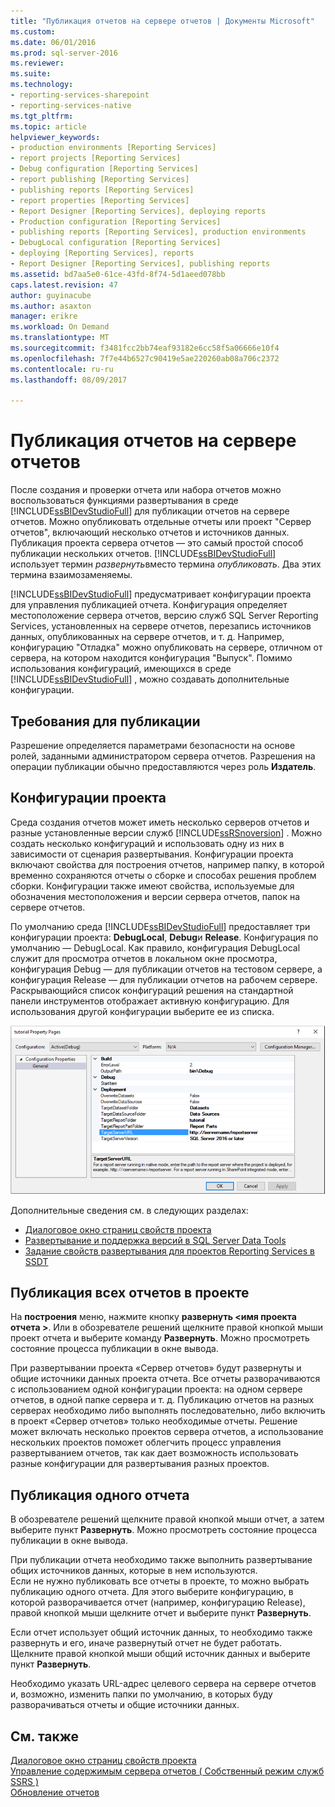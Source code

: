 ```yaml
---
title: "Публикация отчетов на сервере отчетов | Документы Microsoft"
ms.custom: 
ms.date: 06/01/2016
ms.prod: sql-server-2016
ms.reviewer: 
ms.suite: 
ms.technology:
- reporting-services-sharepoint
- reporting-services-native
ms.tgt_pltfrm: 
ms.topic: article
helpviewer_keywords:
- production environments [Reporting Services]
- report projects [Reporting Services]
- Debug configuration [Reporting Services]
- report publishing [Reporting Services]
- publishing reports [Reporting Services]
- report properties [Reporting Services]
- Report Designer [Reporting Services], deploying reports
- Production configuration [Reporting Services]
- publishing reports [Reporting Services], production environments
- DebugLocal configuration [Reporting Services]
- deploying [Reporting Services], reports
- Report Designer [Reporting Services], publishing reports
ms.assetid: bd7aa5e0-61ce-43fd-8f74-5d1aeed078bb
caps.latest.revision: 47
author: guyinacube
ms.author: asaxton
manager: erikre
ms.workload: On Demand
ms.translationtype: MT
ms.sourcegitcommit: f3481fcc2bb74eaf93182e6cc58f5a06666e10f4
ms.openlocfilehash: 7f7e44b6527c90419e5ae220260ab08a706c2372
ms.contentlocale: ru-ru
ms.lasthandoff: 08/09/2017

---
```

# <a name="publishing-reports-to-a-report-server"></a>Публикация отчетов на сервере отчетов
  После создания и проверки отчета или набора отчетов можно воспользоваться функциями развертывания в среде [!INCLUDE[ssBIDevStudioFull](../../includes/ssbidevstudiofull-md.md)] для публикации отчетов на сервере отчетов. Можно опубликовать отдельные отчеты или проект "Сервер отчетов", включающий несколько отчетов и источников данных. Публикация проекта сервера отчетов — это самый простой способ публикации нескольких отчетов. [!INCLUDE[ssBIDevStudioFull](../../includes/ssbidevstudiofull-md.md)] использует термин *развернуть*вместо термина *опубликовать*. Два этих термина взаимозаменяемы.  
  
 [!INCLUDE[ssBIDevStudioFull](../../includes/ssbidevstudiofull-md.md)] предусматривает конфигурации проекта для управления публикацией отчета. Конфигурация определяет местоположение сервера отчетов, версию служб SQL Server Reporting Services, установленных на сервере отчетов, перезапись источников данных, опубликованных на сервере отчетов, и т. д. Например, конфигурацию "Отладка" можно опубликовать на сервере, отличном от сервера, на котором находится конфигурация "Выпуск". Помимо использования конфигураций, имеющихся в среде [!INCLUDE[ssBIDevStudioFull](../../includes/ssbidevstudiofull-md.md)] , можно создавать дополнительные конфигурации.  
 
## <a name="requirements-to-publish"></a>Требования для публикации
Разрешение определяется параметрами безопасности на основе ролей, заданными администратором сервера отчетов. Разрешения на операции публикации обычно предоставляются через роль **Издатель**.  
  
## <a name="project-configurations"></a>Конфигурации проекта  
 Среда создания отчетов может иметь несколько серверов отчетов и разные установленные версии служб [!INCLUDE[ssRSnoversion](../../includes/ssrsnoversion-md.md)] . Можно создать несколько конфигураций и использовать одну из них в зависимости от сценария развертывания. Конфигурации проекта включают свойства для построения отчетов, например папку, в которой временно сохраняются отчеты о сборке и способах решения проблем сборки. Конфигурации также имеют свойства, используемые для обозначения местоположения и версии сервера отчетов, папок на сервере отчетов.  
  
 По умолчанию среда [!INCLUDE[ssBIDevStudioFull](../../includes/ssbidevstudiofull-md.md)] предоставляет три конфигурации проекта: **DebugLocal**, **Debug**и **Release**. Конфигурация по умолчанию — DebugLocal. Как правило, конфигурация DebugLocal служит для просмотра отчетов в локальном окне просмотра, конфигурация Debug — для публикации отчетов на тестовом сервере, а конфигурация Release — для публикации отчетов на рабочем сервере. Раскрывающийся список конфигураций решения на стандартной панели инструментов отображает активную конфигурацию. Для использования другой конфигурации выберите ее из списка.  
  
 ![ssrs_project_properties](../../reporting-services/reports/media/ssrs-project-properties.png) 
  
 Дополнительные сведения см. в следующих разделах:
 + [Диалоговое окно страниц свойств проекта](../../reporting-services/tools/project-property-pages-dialog-box.md)
 + [Развертывание и поддержка версий в SQL Server Data Tools](../../reporting-services/tools/deployment-and-version-support-in-sql-server-data-tools-ssrs.md)
 + [Задание свойств развертывания для проектов Reporting Services в SSDT](../../reporting-services/tools/set-deployment-properties-reporting-services.md)
  
## <a name="to-publish-all-reports-in-a-project"></a>Публикация всех отчетов в проекте  
  
На **построения** меню, нажмите кнопку **развернуть \<имя проекта отчета >**. Или в обозревателе решений щелкните правой кнопкой мыши проект отчета и выберите команду **Развернуть**. Можно просмотреть состояние процесса публикации в окне вывода.  
  
При развертывании проекта «Сервер отчетов» будут развернуты и общие источники данных проекта отчета. Все отчеты разворачиваются с использованием одной конфигурации проекта: на одном сервере отчетов, в одной папке сервера и т. д. Публикацию отчетов на разных серверах необходимо либо выполнять последовательно, либо включить в проект «Сервер отчетов» только необходимые отчеты. Решение может включать несколько проектов сервера отчетов, а использование нескольких проектов поможет облегчить процесс управления развертыванием отчетов, так как дает возможность использовать разные конфигурации для развертывания разных проектов. 
  
## <a name="to-publish-a-single-report"></a>Публикация одного отчета  
  
В обозревателе решений щелкните правой кнопкой мыши отчет, а затем выберите пункт **Развернуть**. Можно просмотреть состояние процесса публикации в окне вывода.  
  
 При публикации отчета необходимо также выполнить развертывание общих источников данных, которые в нем используются.   
 Если не нужно публиковать все отчеты в проекте, то можно выбрать публикацию одного отчета. Для этого выберите конфигурацию, в которой разворачивается отчет (например, конфигурацию Release), правой кнопкой мыши щелкните отчет и выберите пункт **Развернуть**.  
  
 Если отчет использует общий источник данных, то необходимо также развернуть и его, иначе развернутый отчет не будет работать. Щелкните правой кнопкой мыши общий источник данных и выберите пункт **Развернуть**.  
  
 Необходимо указать URL-адрес целевого сервера на сервере отчетов и, возможно, изменить папки по умолчанию, в которых буду разворачиваться отчеты и общие источники данных.  

  
## <a name="see-also"></a>См. также  
 [Диалоговое окно страниц свойств проекта](../../reporting-services/tools/project-property-pages-dialog-box.md)   
 [Управление содержимым сервера отчетов &#40; Собственный режим служб SSRS &#41;](../../reporting-services/report-server/report-server-content-management-ssrs-native-mode.md)   
 [Обновление отчетов](../../reporting-services/install-windows/upgrade-reports.md)  
  
  

